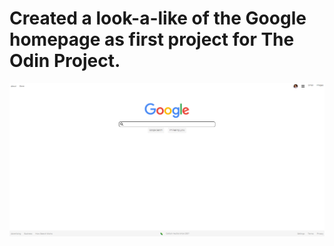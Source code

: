 # Created a look-a-like of the Google homepage as first project for The Odin Project.
![Alt text](./google-homepage-screenshot.png?raw=true "Google Homepage clone Screenshot")
